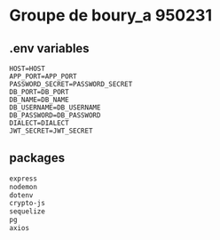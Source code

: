 # Groupe de boury_a 950231
## .env variables
```
HOST=HOST
APP_PORT=APP_PORT
PASSWORD_SECRET=PASSWORD_SECRET
DB_PORT=DB_PORT
DB_NAME=DB_NAME
DB_USERNAME=DB_USERNAME
DB_PASSWORD=DB_PASSWORD
DIALECT=DIALECT
JWT_SECRET=JWT_SECRET
```
## packages
```bash
express
nodemon
dotenv
crypto-js
sequelize
pg
axios 
```